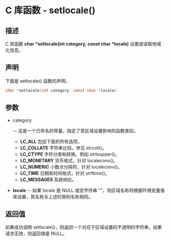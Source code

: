 # C 库函数 - setlocale()

## 描述

C 库函数 **char \*setlocale(int category, const char \*locale)** 设置或读取地域化信息。

## 声明

下面是 setlocale() 函数的声明。

```c
char *setlocale(int category, const char *locale)
```

## 参数

- category

   -- 这是一个已命名的常量，指定了受区域设置影响的函数类别。

  - **LC_ALL** 包括下面的所有选项。
  - **LC_COLLATE** 字符串比较。参见 strcoll()。
  - **LC_CTYPE** 字符分类和转换。例如 strtoupper()。
  - **LC_MONETARY** 货币格式，针对 localeconv()。
  - **LC_NUMERIC** 小数点分隔符，针对 localeconv()。
  - **LC_TIME**  日期和时间格式，针对 strftime()。
  - **LC_MESSAGES**  系统响应。

- **locale** -- 如果 locale 是 NULL 或空字符串 ""，则区域名称将根据环境变量值来设置，其名称与上述的类别名称相同。

## 返回值

如果成功调用 setlocale()，则返回一个对应于区域设置的不透明的字符串。如果请求无效，则返回值是 NULL。